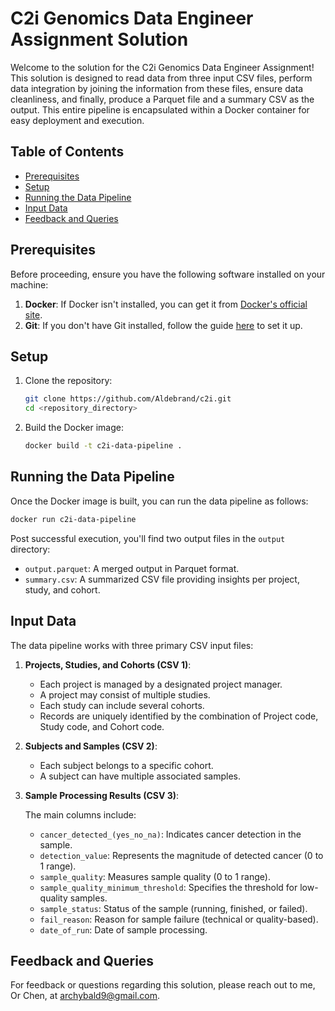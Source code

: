 # C2i Genomics Data Engineer Assignment Solution

Welcome to the solution for the C2i Genomics Data Engineer Assignment! This solution is designed to read data from three input CSV files, perform data integration by joining the information from these files, ensure data cleanliness, and finally, produce a Parquet file and a summary CSV as the output. This entire pipeline is encapsulated within a Docker container for easy deployment and execution.

## Table of Contents

- [Prerequisites](#prerequisites)
- [Setup](#setup)
- [Running the Data Pipeline](#running-the-data-pipeline)
- [Input Data](#input-data)
- [Feedback and Queries](#feedback-and-queries)

## Prerequisites

Before proceeding, ensure you have the following software installed on your machine:

1. **Docker**: If Docker isn't installed, you can get it from [Docker's official site](https://docs.docker.com/get-docker/).
2. **Git**: If you don't have Git installed, follow the guide [here](https://git-scm.com/book/en/v2/Getting-Started-Installing-Git) to set it up.

## Setup

1. Clone the repository:
   ```bash
   git clone https://github.com/Aldebrand/c2i.git
   cd <repository_directory>
   ```

2. Build the Docker image:
   ```bash
   docker build -t c2i-data-pipeline .
   ```

## Running the Data Pipeline

Once the Docker image is built, you can run the data pipeline as follows:

```bash
docker run c2i-data-pipeline
```

Post successful execution, you'll find two output files in the `output` directory: 
- `output.parquet`: A merged output in Parquet format.
- `summary.csv`: A summarized CSV file providing insights per project, study, and cohort.

## Input Data

The data pipeline works with three primary CSV input files:

1. **Projects, Studies, and Cohorts (CSV 1)**:
   
   - Each project is managed by a designated project manager.
   - A project may consist of multiple studies.
   - Each study can include several cohorts.
   - Records are uniquely identified by the combination of Project code, Study code, and Cohort code.

2. **Subjects and Samples (CSV 2)**:

   - Each subject belongs to a specific cohort.
   - A subject can have multiple associated samples.

3. **Sample Processing Results (CSV 3)**:

   The main columns include:
   - `cancer_detected_(yes_no_na)`: Indicates cancer detection in the sample.
   - `detection_value`: Represents the magnitude of detected cancer (0 to 1 range).
   - `sample_quality`: Measures sample quality (0 to 1 range).
   - `sample_quality_minimum_threshold`: Specifies the threshold for low-quality samples.
   - `sample_status`: Status of the sample (running, finished, or failed).
   - `fail_reason`: Reason for sample failure (technical or quality-based).
   - `date_of_run`: Date of sample processing.

## Feedback and Queries

For feedback or questions regarding this solution, please reach out to me, Or Chen, at [archybald9@gmail.com](mailto:archybald9@gmail.com).